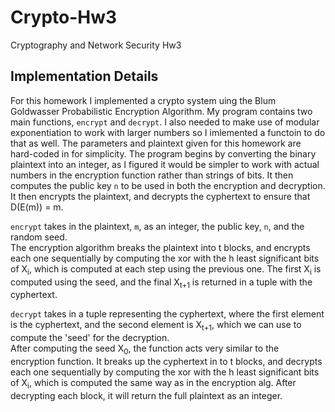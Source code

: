 # Crypto-Hw3
Cryptography and Network Security Hw3

## Implementation Details

For this homework I implemented a crypto system uing the Blum Goldwasser Probabilistic Encryption 
Algorithm.  My program contains two main functions, `encrypt` and `decrypt`.  I also needed to make
use of modular exponentiation to work with larger numbers so I imlemented a functoin to do that as 
well.  The parameters and plaintext given for this homework are hard-coded in for simplicity.  The
program begins by converting the binary plaintext into an integer, as I figured it would be simpler
to work with actual numbers in the encryption function rather than strings of bits.  It then computes
the public key `n` to be used in both the encryption and decryption.  It then encrypts the plaintext,
and decrypts the cyphertext to ensure that D(E(m)) = m.

`encrypt` takes in the plaintext, `m`, as an integer, the public key, `n`, and the random seed.  
The encryption algorithm breaks the plaintext into t blocks, and encrypts each one sequentially by 
computing the xor with the h least significant bits of X<sub>i</sub>, which is computed at each step using the 
previous one.  The first X<sub>i</sub> is computed using the seed, and the final X<sub>t+1</sub> is returned in a 
tuple with the cyphertext.

`decrypt` takes in a tuple representing the cyphertext, where the first element is the cyphertext, 
and the second element is X<sub>t+1</sub>, which we can use to compute the 'seed' for the decryption.  
After computing the seed X<sub>0</sub>, the function acts very similar to the encryption function. It
breaks up the cyphertext in to t blocks, and decrypts each one sequentially by computing the xor with 
the h least significant bits of X<sub>i</sub>, which is computed the same way as in the encryption alg.
After decrypting each block, it will return the full plaintext as an integer.